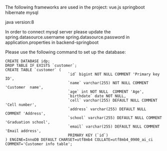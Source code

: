 The following frameworks are used in the project:
vue.js
springboot
hibernate
mysql

java version:8

In order to connect mysql server please update the 
spring.datasource.username
spring.datasource.password
in application.properties in backend-springboot

Please use the following command to set up the database: 

```
CREATE DATABASE idp;
DROP TABLE IF EXISTS `customer`;
CREATE TABLE `customer` (
                            `id` bigint NOT NULL COMMENT 'Primary key ID',
                            `name` varchar(255) NOT NULL COMMENT 'Customer  name',
                            `age` int NOT NULL  COMMENT 'Age',
							`birthdate` date NOT NULL,
                            `cell` varchar(255) DEFAULT NULL COMMENT 'Cell number',
                            `address` varchar(255) DEFAULT NULL COMMENT 'Address',
                            `school` varchar(255) DEFAULT NULL COMMENT 'Graduation school',
                            `email` varchar(255) DEFAULT NULL COMMENT 'Email address',
                            PRIMARY KEY (`id`)
) ENGINE=InnoDB DEFAULT CHARSET=utf8mb4 COLLATE=utf8mb4_0900_ai_ci COMMENT='Customer info table';
```

